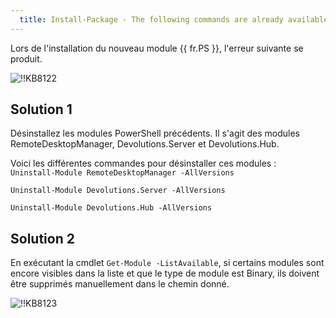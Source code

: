 ```yaml
---
  title: Install-Package - The following commands are already available on this system
---
```

Lors de l'installation du nouveau module {{ fr.PS }}, l'erreur suivante se produit.

![!!KB8122](https://webdevolutions.azureedge.net/docs/en/kb/KB8122.png)

## Solution 1

Désinstallez les modules PowerShell précédents. Il s'agit des modules RemoteDesktopManager, Devolutions.Server et Devolutions.Hub.

Voici les différentes commandes pour désinstaller ces modules :  
`Uninstall-Module RemoteDesktopManager -AllVersions`  

`Uninstall-Module Devolutions.Server -AllVersions`  

`Uninstall-Module Devolutions.Hub -AllVersions`  

## Solution 2

En exécutant la cmdlet `Get-Module -ListAvailable`, si certains modules sont encore visibles dans la liste et que le type de module est Binary, ils doivent être supprimés manuellement dans le chemin donné.

![!!KB8123](https://webdevolutions.azureedge.net/docs/en/kb/KB8123.png)